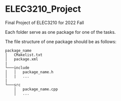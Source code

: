 # ELEC3210_Project
Final Project of ELEC3210 for 2022 Fall

Each folder serve as one package for one of the tasks.

The file structure of one package should be as follows:
```
package_name
│   CMakelist.txt    
│   package.xml
|
└───include
│   │   package_name.h
│   |   ...
|  
└───src
    │   package_name.cpp
    │   ...
```
